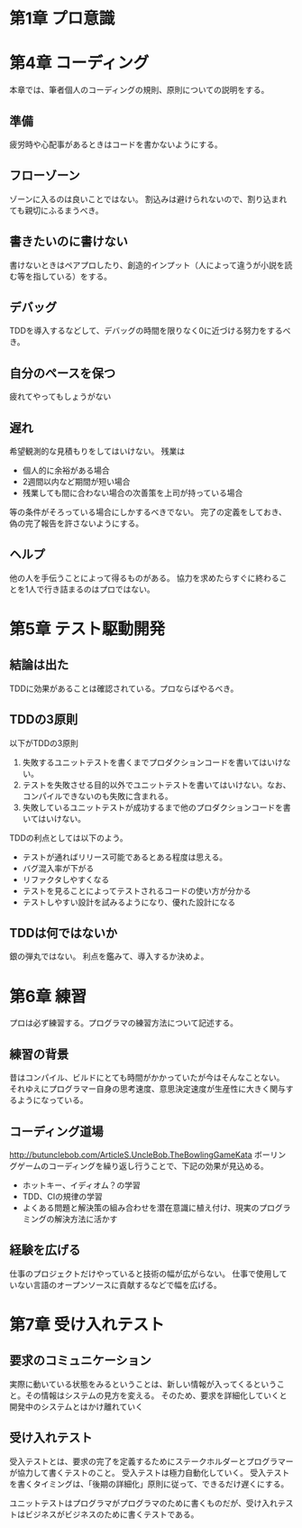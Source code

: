 # 第1章 プロ意識

## 

# 第4章 コーディング

本章では、筆者個人のコーディングの規則、原則についての説明をする。

## 準備

疲労時や心配事があるときはコードを書かないようにする。

## フローゾーン

ゾーンに入るのは良いことではない。
割込みは避けられないので、割り込まれても親切にふるまうべき。

## 書きたいのに書けない

書けないときはペアプロしたり、創造的インプット（人によって違うが小説を読む等を指している）をする。

## デバッグ

TDDを導入するなどして、デバッグの時間を限りなく0に近づける努力をするべき。

## 自分のペースを保つ

疲れてやってもしょうがない

## 遅れ

希望観測的な見積もりをしてはいけない。
残業は

* 個人的に余裕がある場合
* 2週間以内など期間が短い場合
* 残業しても間に合わない場合の次善策を上司が持っている場合

等の条件がそろっている場合にしかするべきでない。
完了の定義をしておき、偽の完了報告を許さないようにする。

## ヘルプ

他の人を手伝うことによって得るものがある。
協力を求めたらすぐに終わることを1人で行き詰まるのはプロではない。

# 第5章 テスト駆動開発

## 結論は出た

TDDに効果があることは確認されている。プロならばやるべき。

## TDDの3原則

以下がTDDの3原則
1. 失敗するユニットテストを書くまでプロダクションコードを書いてはいけない。
1. テストを失敗させる目的以外でユニットテストを書いてはいけない。なお、コンパイルできないのも失敗に含まれる。
1. 失敗しているユニットテストが成功するまで他のプロダクションコードを書いてはいけない。
 
TDDの利点としては以下のよう。
* テストが通ればリリース可能であるとある程度は思える。
* バグ混入率が下がる
* リファクタしやすくなる
* テストを見ることによってテストされるコードの使い方が分かる
* テストしやすい設計を試みるようになり、優れた設計になる

## TDDは何ではないか

銀の弾丸ではない。
利点を鑑みて、導入するか決めよ。

# 第6章 練習

プロは必ず練習する。プログラマの練習方法について記述する。

## 練習の背景

昔はコンパイル、ビルドにとても時間がかかっていたが今はそんなことない。
それゆえにプログラマー自身の思考速度、意思決定速度が生産性に大きく関与するようになっている。

## コーディング道場

http://butunclebob.com/ArticleS.UncleBob.TheBowlingGameKata
ボーリングゲームのコーディングを繰り返し行うことで、下記の効果が見込める。

* ホットキー、イディオム？の学習
* TDD、CIの規律の学習
* よくある問題と解決策の組み合わせを潜在意識に植え付け、現実のプログラミングの解決方法に活かす

## 経験を広げる

仕事のプロジェクトだけやっていると技術の幅が広がらない。
仕事で使用していない言語のオープンソースに貢献するなどで幅を広げる。


# 第7章 受け入れテスト

## 要求のコミュニケーション

実際に動いている状態をみるということは、新しい情報が入ってくるということ。その情報はシステムの見方を変える。
そのため、要求を詳細化していくと開発中のシステムとはかけ離れていく

## 受け入れテスト

受入テストとは、要求の完了を定義するためにステークホルダーとプログラマーが協力して書くテストのこと。
受入テストは極力自動化していく。
受入テストを書くタイミングは、「後期の詳細化」原則に従って、できるだけ遅くにする。

ユニットテストはプログラマがプログラマのために書くものだが、受け入れテストはビジネスがビジネスのために書くテストである。

